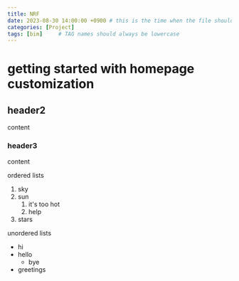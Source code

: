 ```yaml
---
title: NRF
date: 2023-08-30 14:00:00 +0900 # this is the time when the file should be shown to public
categories: [Project]
tags: [bim]     # TAG names should always be lowercase
---
```


# getting started with homepage customization



## header2
content

### header3
content

ordered lists
1. sky
2. sun
    1. it's too hot
    2. help
3. stars

unordered lists
- hi
- hello
    - bye
- greetings

